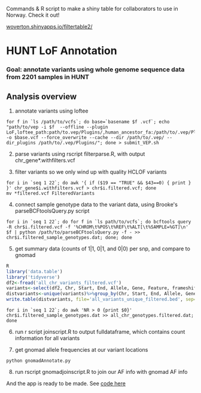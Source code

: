 Commands & R script to make a shiny table for collaborators to use in Norway. Check it out! 

[woverton.shinyapps.io/filtertable2/](https://woverton.shinyapps.io/filtertable2/)


# HUNT LoF Annotation

### Goal: annotate variants using whole genome sequence data from 2201 samples in HUNT

##  Analysis overview

1) annotate variants using loftee

```console
for f in `ls /path/to/vcfs`; do base=`basename $f .vcf`; echo "path/to/vep -i $f  --offline --plugin LoF,loftee_path:path/to.vep/Plugins/,human_ancestor_fa:/path/to/.vep/Plugins/human_ancestor.fa.gz,conservation_file:/path/to/.vep/Plugins/phylocsf_gerp.sql  -o $base.vcf --force_overwrite --cache --dir /path/to/.vep/ --dir_plugins /path/to/.vep/Plugins/"; done > submit_VEP.sh
```

2) parse variants using rscript filterparse.R, with output chr_gene*.withfilters.vcf

3) filter variants so we only wind up with quality HCLOF variants

```console
for i in `seq 1 22`; do awk '{ if ($19 == "TRUE" && $43==0) { print } }' chr_gene$i.withfilters.vcf > chr$i.filtered.vcf; done
mv *filtered.vcf FilteredVariants
```

4) connect sample genotype data to the variant data, using Brooke's parseBCFtoolsQuery.py script

```console
for i in `seq 1 22`; do for f in `ls path/to/vcfs`; do bcftools query -R chr$i.filtered.vcf -f '%CHROM\t%POS\t%REF\t%ALT[\t%SAMPLE=%GT]\n' $f | python /path/to/parseBCFtoolsQuery.py -f - >> chr$i.filtered_sample_genotypes.dat; done; done
```

5) get summary data (counts of 1|1, 0|1, and 0|0) per snp, and compare to gnomad
```R
R
library('data.table')
library('tidyverse')
df2<-fread('all_chr_variants_filtered.vcf')
variants<-select(df2, Chr, Start, End, Allele, Gene, Feature, frameshift.ind, SG.ind, V5)%>%rename(gene_name=V5)
distvariants<-unique(variants)%>%group_by(Chr, Start, End, Allele, Gene, gene_name)%>%summarise(frameshift=as.factor(max(frameshift.ind)),stopgain=as.factor(max(SG.ind)))
write.table(distvariants, file='all_variants_unique_filtered.bed', sep="\t", append = FALSE, quote = FALSE,row.names = FALSE, col.names=FALSE)
```
```console
for i in `seq 1 22`; do awk 'NR > 0 {print $0}' chr$i.filtered_sample_genotypes.dat >> all_chr_genotypes.filtered.dat; done
```

6) run r script joinscript.R to output fulldataframe, which contains count information for all variants

7) get gnomad allele frequencies at our variant locations
```console
python gnomadAnnotate.py
```

8) run rscript gnomadjoinscript.R to join our AF info with gnomad AF info

And the app is ready to be made. See [code here](./app.R)
